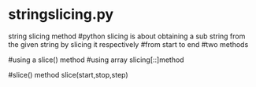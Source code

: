 # stringslicing.py
string slicing method
#python slicing is about obtaining a sub string from the given string by slicing it respectively
#from start to end
#two methods

#using a slice() method
#using array slicing[::]method

#slice() method  slice(start,stop,step)
